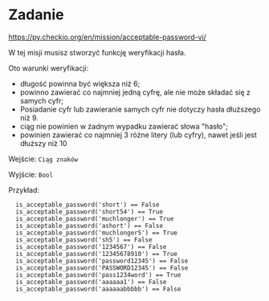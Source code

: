 # Zadanie
https://py.checkio.org/en/mission/acceptable-password-vi/

W tej misji musisz stworzyć funkcję weryfikacji hasła.

Oto warunki weryfikacji:

* długość powinna być większa niż 6;
* powinno zawierać co najmniej jedną cyfrę, ale nie może składać się z samych cyfr;
* Posiadanie cyfr lub zawieranie samych cyfr nie dotyczy hasła dłuższego niż 9.
* ciąg nie powinien w żadnym wypadku zawierać słowa "hasło";
* powinien zawierać co najmniej 3 różne litery (lub cyfry), nawet jeśli jest dłuższy niż 10

Wejście: `Ciąg znaków`

Wyjście: `Bool`

Przykład:

      is_acceptable_password('short') == False
      is_acceptable_password('short54') == True
      is_acceptable_password('muchlonger') == True
      is_acceptable_password('ashort') == False
      is_acceptable_password('muchlonger5') == True
      is_acceptable_password('sh5') == False
      is_acceptable_password('1234567') == False
      is_acceptable_password('12345678910') == True
      is_acceptable_password('password12345') == False
      is_acceptable_password('PASSWORD12345') == False
      is_acceptable_password('pass1234word') == True
      is_acceptable_password('aaaaaa1') == False
      is_acceptable_password('aaaaaabbbbb') == False
